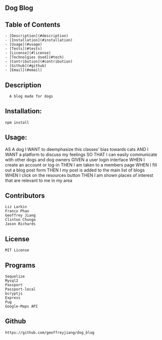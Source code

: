 ## Dog Blog

## Table of Contents

    - [Description](#description)
    - [Installation](#installation)
    - [Usage](#usage)
    - [Tests](#tests)
    - [License](#license)
    - [Technolgies Used](#tech)
    - [Contribution](#contribution)
    - [Github](#github)
    - [Email](#email)

## Description

      A blog made for dogs

## Installation:

    npm install

## Usage:

AS A dog
I WANT to deemphasize this classes’ bias towards cats
AND I WANT a platform to discuss my feelings
SO THAT I can easily communicate with other dogs and dog owners
GIVEN a user login interface
WHEN I create an account or log-in
THEN I am taken to a members page
WHEN I fill out a blog post form
THEN I my post is added to the main list of blogs
WHEN I click on the resources button
THEN I am shown places of interest that are relevant to me in my area

## Contributors

    Liz Larkin
    Franco Phan
    Geoffrey Jiang
    Clinton Chunga
    Jason Richards

## License

    MIT License

## Programs

    Sequelize
    Mysql2
    Passport
    Passport-local
    bcryptjs
    Express
    Pug
    Google-Maps API

## Github

    https://github.com/geoffreyjiang/dog_blog
